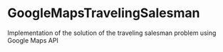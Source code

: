 # GoogleMapsTravelingSalesman

Implementation of the solution of the traveling salesman problem using Google Maps API
